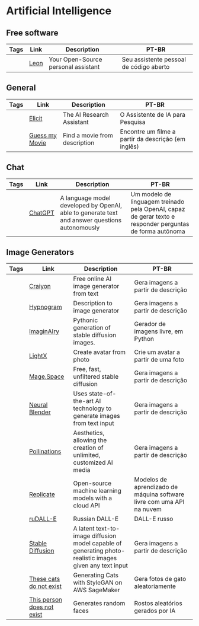 # Artificial Intelligence

## Free software

| Tags | Link                        | Description                         | PT-BR                                   |
| ---- | --------------------------- | ----------------------------------- | --------------------------------------- |
|      | [Leon](https://getleon.ai/) | Your Open-Source personal assistant | Seu assistente pessoal de código aberto |

## General

| Tags | Link | Description | PT-BR |
|-|-|-|-|
| | [Elicit](https://elicit.com/) | The AI Research Assistant | O Assistente de IA para Pesquisa |
| | [Guess my Movie](https://guessmymovie.com/) | Find a movie from description | Encontre um filme a partir da descrição (em inglês) |

## Chat

| Tags | Link | Description | PT-BR |
|-|-|-|-|
|      | [ChatGPT](https://chat.openai.com/)                               | A language model developed by OpenAI, able to generate text and answer questions autonomously            | Um modelo de linguagem treinado pela OpenAI, capaz de gerar texto e responder perguntas de forma autônoma |

## Image Generators

| Tags | Link                                                              | Description                                                                                              | PT-BR                                                                                                     |
| ---- | ----------------------------------------------------------------- | -------------------------------------------------------------------------------------------------------- | --------------------------------------------------------------------------------------------------------- |
|      | [Craiyon](https://www.craiyon.com/)                               | Free online AI image generator from text                                                                 | Gera imagens a partir de descrição                                                                        |
|      | [Hypnogram](https://hypnogram.xyz/)                               | Description to image generator                                                                           | Gera imagens a partir de descrição                                                                        |
|      | [ImaginAIry](https://github.com/brycedrennan/imaginAIry)          | Pythonic generation of stable diffusion images.                                                          | Gerador de imagens livre, em Python                                                                       |
|      | [LightX](https://www.lightxeditor.com/ai-photo-editor/) | Create avatar from photo | Crie um avatar a partir de uma foto |
|      | [Mage.Space](https://www.mage.space/)                             | Free, fast, unfiltered stable diffusion                                                                  | Gera imagens a partir de descrição                                                                        |
|      | [Neural Blender](https://neuralblender.com/)                      | Uses state-of-the-art AI technology to generate images from text input                                   | Gera imagens a partir de descrição                                                                        |
|      | [Pollinations](https://pollinations.ai/)                          | Aesthetics, allowing the creation of unlimited, customized AI media                                      | Gera imagens a partir de descrição                                                                        |
|      | [Replicate](https://replicate.com)                                | Open-source machine learning models with a cloud API                                                     | Modelos de aprendizado de máquina software livre com uma API na nuvem                                     |
|      | [ruDALL-E](https://rudalle.ru/en/)                                | Russian DALL-E                                                                                           | DALL-E russo                                                                                              |
|      | [Stable Diffusion](https://stablediffusionweb.com/)               | A latent text-to-image diffusion model capable of generating photo-realistic images given any text input | Gera imagens a partir de descrição                                                                        |
|      | [These cats do not exist](http://thesecatsdonotexist.com/)        | Generating Cats with StyleGAN on AWS SageMaker                                                           | Gera fotos de gato aleatoriamente                                                                         |
|      | [This person does not exist](https://thispersondoesnotexist.com/) | Generates random faces                                                                                   | Rostos aleatórios gerados por IA                                                                          |

